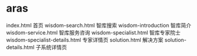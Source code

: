 # aras
index.html 首页
wisdom-search.html 智库搜索
wisdom-introduction 智库简介
wisdom-service.html 智库服务咨询
wisdom-specialist.html 智库专家院士
wisdom-specialist-details.html 专家详情页
solution.html 解决方案
solution-details.html 子系统详情页